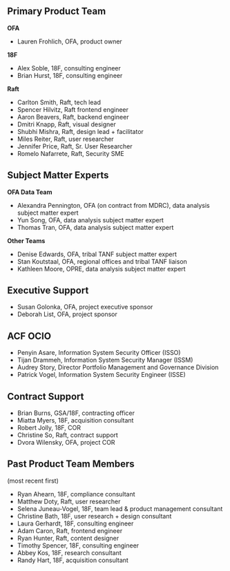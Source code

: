 ## Primary Product Team
**OFA**
* Lauren Frohlich, OFA, product owner

**18F**
* Alex Soble, 18F, consulting engineer
* Brian Hurst, 18F, consulting engineer

**Raft**
* Carlton Smith, Raft, tech lead
* Spencer Hilvitz, Raft frontend engineer
* Aaron Beavers, Raft, backend engineer
* Dmitri Knapp, Raft, visual designer
* Shubhi Mishra, Raft, design lead + facilitator
* Miles Reiter, Raft, user researcher
* Jennifer Price, Raft, Sr. User Researcher
* Romelo Nafarrete, Raft, Security SME 

## Subject Matter Experts
**OFA Data Team**
* Alexandra Pennington, OFA (on contract from MDRC), data analysis subject matter expert
* Yun Song, OFA, data analysis subject matter expert
* Thomas Tran, OFA, data analysis subject matter expert

**Other Teams**
* Denise Edwards, OFA, tribal TANF subject matter expert
* Stan Koutstaal, OFA, regional offices and tribal TANF liaison
* Kathleen Moore, OPRE, data analysis subject matter expert

## Executive Support
* Susan Golonka, OFA, project executive sponsor
* Deborah List, OFA, project sponsor

## ACF OCIO
* Penyin Asare, Information System Security Officer (ISSO)
* Tijan Drammeh, Information System Security Manager (ISSM)
* Audrey Story, Director Portfolio Management and Governance Division
* Patrick Vogel, Information System Security Engineer (ISSE)

## Contract Support
* Brian Burns, GSA/18F, contracting officer
* Miatta Myers, 18F, acquisition consultant
* Robert Jolly, 18F, COR
* Christine So, Raft, contract support
* Dvora Wilensky, OFA, project COR

## Past Product Team Members
(most recent first)
* Ryan Ahearn, 18F, compliance consultant
* Matthew Doty, Raft, user researcher
* Selena Juneau-Vogel, 18F, team lead & product management consultant
* Christine Bath, 18F, user research + design consultant
* Laura Gerhardt, 18F, consulting engineer
* Adam Caron, Raft, frontend engineer
* Ryan Hunter, Raft, content designer
* Timothy Spencer, 18F, consulting engineer
* Abbey Kos, 18F, research consultant
* Randy Hart, 18F, acquisition consultant
